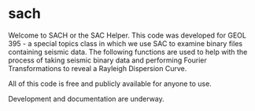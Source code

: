 # sach

Welcome to SACH or the SAC Helper. This code was developed for GEOL 395 - a special topics class in which 
we use SAC to examine binary files containing seismic data. The following functions are used to help with 
the process of taking seismic binary data and performing Fourier Transformations to reveal a Rayleigh 
Dispersion Curve.

All of this code is free and publicly available for anyone to use.

Development and documentation are underway. 
